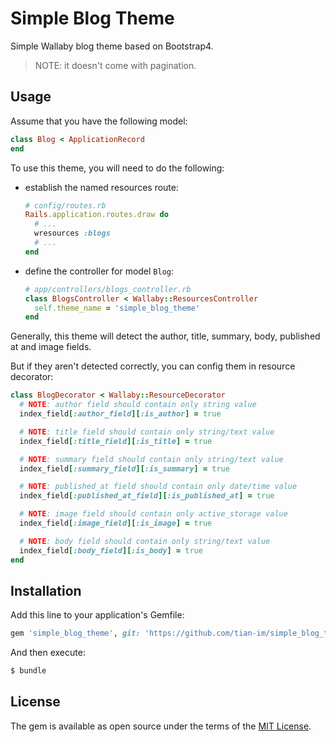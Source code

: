 # Simple Blog Theme

Simple Wallaby blog theme based on Bootstrap4.

> NOTE: it doesn't come with pagination.

## Usage

Assume that you have the following model:

```ruby
class Blog < ApplicationRecord
end
```

To use this theme, you will need to do the following:

- establish the named resources route:

  ```ruby
  # config/routes.rb
  Rails.application.routes.draw do
    # ...
    wresources :blogs
    # ...
  end
  ```

- define the controller for model `Blog`:

  ```ruby
  # app/controllers/blogs_controller.rb
  class BlogsController < Wallaby::ResourcesController
    self.theme_name = 'simple_blog_theme'
  end
  ```

Generally, this theme will detect the author, title, summary, body, published at and image fields.

But if they aren't detected correctly, you can config them in resource decorator:

```ruby
class BlogDecorator < Wallaby::ResourceDecorator
  # NOTE: author field should contain only string value
  index_field[:author_field][:is_author] = true

  # NOTE: title field should contain only string/text value
  index_field[:title_field][:is_title] = true

  # NOTE: summary field should contain only string/text value
  index_field[:summary_field][:is_summary] = true

  # NOTE: published_at field should contain only date/time value
  index_field[:published_at_field][:is_published_at] = true

  # NOTE: image field should contain only active_storage value
  index_field[:image_field][:is_image] = true

  # NOTE: body field should contain only string/text value
  index_field[:body_field][:is_body] = true
end
```

## Installation

Add this line to your application's Gemfile:

```ruby
gem 'simple_blog_theme', git: 'https://github.com/tian-im/simple_blog_theme.git'
```

And then execute:

```bash
$ bundle
```

## License

The gem is available as open source under the terms of the [MIT License](https://opensource.org/licenses/MIT).
